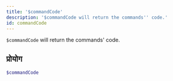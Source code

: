 ```yaml
---
title: '$commandCode'
description: '$commandCode will return the commands'' code.'
id: commandCode
---
```


`$commandCode` will return the commands' code.

## प्रोयोग

```php
$commandCode
```